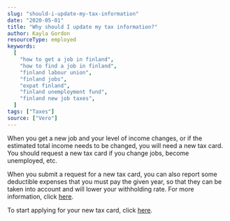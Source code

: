 ```yaml
---
slug: "should-i-update-my-tax-information"
date: "2020-05-01"
title: "Why should I update my tax information?"
author: Kayla Gordon
resourceType: employed
keywords:
  [
    "how to get a job in finland",
    "how to find a job in finland",
    "finland labour union",
    "finland jobs",
    "expat finland",
    "finland unemployment fund",
    "finland new job taxes",
  ]
tags: ["Taxes"]
source: ["Vero"]
---
```


When you get a new job and your level of income changes, or if the estimated total income needs to be changed, you will need a new tax card. You should request a new tax card if you change jobs, become unemployed, etc.

When you submit a request for a new tax card, you can also report some deductible expenses that you must pay the given year, so that they can be taken into account and will lower your withholding rate. For more information, click [here](https://www.vero.fi/en/individuals/tax-cards-and-tax-returns/tax_card/faq/when-do-i-need-a-new-tax-card/).

To start applying for your new tax card, click [here](https://www.vero.fi/en/individuals/tax-cards-and-tax-returns/tax_card/).
